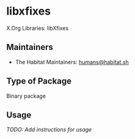 # libxfixes

X.Org Libraries: libXfixes

## Maintainers

* The Habitat Maintainers: <humans@habitat.sh>

## Type of Package

Binary package

## Usage

*TODO: Add instructions for usage*
